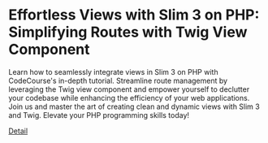 # Effortless Views with Slim 3 on PHP: Simplifying Routes with Twig View Component 

Learn how to seamlessly integrate views in Slim 3 on PHP with CodeCourse's in-depth tutorial. Streamline route management by leveraging the Twig view component and empower yourself to declutter your codebase while enhancing the efficiency of your web applications. Join us and master the art of creating clean and dynamic views with Slim 3 and Twig. Elevate your PHP programming skills today! 

[Detail](https://eduitfree.com/courses/views-with-slim-3)